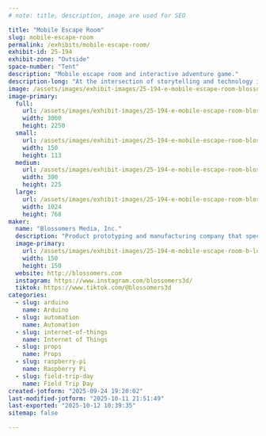 ```yaml
---
# note: title, description, image are used for SEO

title: "Mobile Escape Room"
slug: mobile-escape-room
permalink: /exhibits/mobile-escape-room/
exhibit-id: 25-194
exhibit-zone: "Outside"
space-number: "Tent"
description: "Mobile escape room and interactive adventure game."
description-long: "At the intersection of storytelling and technology is this interactive mobile escape room. Follow the captivating stories and solve clues before time runs out."
image: /assets/images/exhibit-images/25-194-e-mobile-escape-room-blossomers-aunties-treasure-6912-300x225.jpeg
image-primary: 
  full:
    url: /assets/images/exhibit-images/25-194-e-mobile-escape-room-blossomers-aunties-treasure-6912-full.jpeg
    width: 3000
    height: 2250
  small:
    url: /assets/images/exhibit-images/25-194-e-mobile-escape-room-blossomers-aunties-treasure-6912-150x113.jpeg
    width: 150
    height: 113
  medium:
    url: /assets/images/exhibit-images/25-194-e-mobile-escape-room-blossomers-aunties-treasure-6912-300x225.jpeg
    width: 300
    height: 225
  large:
    url: /assets/images/exhibit-images/25-194-e-mobile-escape-room-blossomers-aunties-treasure-6912-1024x768.jpeg
    width: 1024
    height: 768
maker: 
  name: "Blossomers Media, Inc."
  description: "Product prototyping and manufacturing company that specializes in IoT based technologies."
  image-primary:
    url: /assets/images/exhibit-images/25-194-m-mobile-escape-room-b-lossomers-300x300.png
    width: 150
    height: 150
  website: http://blossomers.com
  instagram: https://www.instagram.com/blossomers3d/
  tiktok: https://www.tiktok.com/@blossomers3d
categories: 
  - slug: arduino
    name: Arduino
  - slug: automation
    name: Automation
  - slug: internet-of-things
    name: Internet of Things
  - slug: props
    name: Props
  - slug: raspberry-pi
    name: Raspberry Pi
  - slug: field-trip-day
    name: Field Trip Day
created-jotform: "2025-09-24 19:20:02"
last-modified-jotform: "2025-10-11 21:51:49"
last-exported: "2025-10-12 10:39:35"
sitemap: false

---
```

